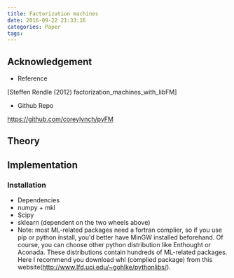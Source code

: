 ```yaml
---
title: Factorization machines
date: 2016-09-22 21:33:16
categories: Paper
tags:
---
```


## Acknowledgement

* Reference

[Steffen Rendle (2012) factorization_machines_with_libFM]

* Github Repo

<https://github.com/coreylynch/pyFM>

<!-- more -->

## Theory

## Implementation

### Installation

* Dependencies
* numpy + mkl
* Scipy
* sklearn (dependent on the two wheels above)
* Note:  most ML-related packages need a fortran complier, so if you use pip or python install, you'd better have MinGW installed beforehand. Of course, you can choose other python distribution like Enthought or Aconada. These distributions contain hundreds of ML-related packages. Here I recommend you download whl (complied package) from this website(<http://www.lfd.uci.edu/~gohlke/pythonlibs/>).
